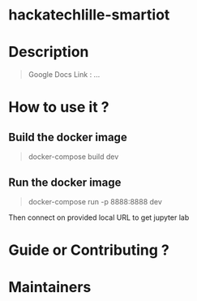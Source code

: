 # hackatechlille-smartiot


# Description

> Google Docs Link : ...

# How to use it ?

## Build the docker image
> docker-compose build dev
## Run the docker image
 > docker-compose run -p 8888:8888  dev

Then connect on provided local URL to get jupyter lab


# Guide or Contributing ?


# Maintainers

